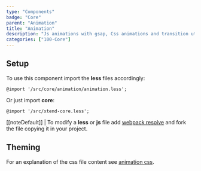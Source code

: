 ```yaml
---
type: "Components"
badge: "Core"
parent: "Animation"
title: "Animation"
description: "Js animations with gsap, Css animations and transition util with classes/mixins."
categories: ["100-Core"]
---
```


## Setup

To use this component import the **less** files accordingly:

```less
@import '/src/core/animation/animation.less';
```

Or just import **core**:

```less
@import '/src/xtend-core.less';
```

[[noteDefault]]
| To modify a **less** or **js** file add [webpack resolve](/introduction/setup#usage-webpack) and fork the file copying it in your project.

## Theming

For an explanation of the css file content see [animation css](/components/animation/css).
